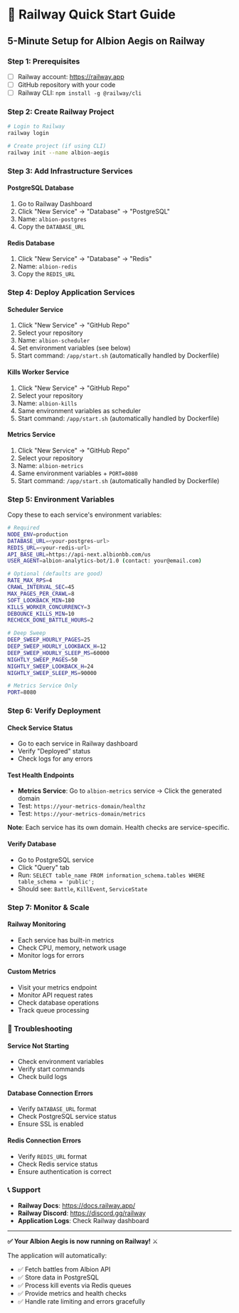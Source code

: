 # 🚀 Railway Quick Start Guide

## **5-Minute Setup for Albion Aegis on Railway**

### **Step 1: Prerequisites**
- [ ] Railway account: https://railway.app
- [ ] GitHub repository with your code
- [ ] Railway CLI: `npm install -g @railway/cli`

### **Step 2: Create Railway Project**
```bash
# Login to Railway
railway login

# Create project (if using CLI)
railway init --name albion-aegis
```

### **Step 3: Add Infrastructure Services**

#### **PostgreSQL Database**
1. Go to Railway Dashboard
2. Click "New Service" → "Database" → "PostgreSQL"
3. Name: `albion-postgres`
4. Copy the `DATABASE_URL`

#### **Redis Database**
1. Click "New Service" → "Database" → "Redis"
2. Name: `albion-redis`
3. Copy the `REDIS_URL`

### **Step 4: Deploy Application Services**

#### **Scheduler Service**
1. Click "New Service" → "GitHub Repo"
2. Select your repository
3. Name: `albion-scheduler`
4. Set environment variables (see below)
5. Start command: `/app/start.sh` (automatically handled by Dockerfile)

#### **Kills Worker Service**
1. Click "New Service" → "GitHub Repo"
2. Select your repository
3. Name: `albion-kills`
4. Same environment variables as scheduler
5. Start command: `/app/start.sh` (automatically handled by Dockerfile)

#### **Metrics Service**
1. Click "New Service" → "GitHub Repo"
2. Select your repository
3. Name: `albion-metrics`
4. Same environment variables + `PORT=8080`
5. Start command: `/app/start.sh` (automatically handled by Dockerfile)

### **Step 5: Environment Variables**

Copy these to each service's environment variables:

```bash
# Required
NODE_ENV=production
DATABASE_URL=<your-postgres-url>
REDIS_URL=<your-redis-url>
API_BASE_URL=https://api-next.albionbb.com/us
USER_AGENT=albion-analytics-bot/1.0 (contact: your@email.com)

# Optional (defaults are good)
RATE_MAX_RPS=4
CRAWL_INTERVAL_SEC=45
MAX_PAGES_PER_CRAWL=8
SOFT_LOOKBACK_MIN=180
KILLS_WORKER_CONCURRENCY=3
DEBOUNCE_KILLS_MIN=10
RECHECK_DONE_BATTLE_HOURS=2

# Deep Sweep
DEEP_SWEEP_HOURLY_PAGES=25
DEEP_SWEEP_HOURLY_LOOKBACK_H=12
DEEP_SWEEP_HOURLY_SLEEP_MS=60000
NIGHTLY_SWEEP_PAGES=50
NIGHTLY_SWEEP_LOOKBACK_H=24
NIGHTLY_SWEEP_SLEEP_MS=90000

# Metrics Service Only
PORT=8080
```

### **Step 6: Verify Deployment**

#### **Check Service Status**
- Go to each service in Railway dashboard
- Verify "Deployed" status
- Check logs for any errors

#### **Test Health Endpoints**
- **Metrics Service**: Go to `albion-metrics` service → Click the generated domain
- Test: `https://your-metrics-domain/healthz`
- Test: `https://your-metrics-domain/metrics`

**Note**: Each service has its own domain. Health checks are service-specific.

#### **Verify Database**
- Go to PostgreSQL service
- Click "Query" tab
- Run: `SELECT table_name FROM information_schema.tables WHERE table_schema = 'public';`
- Should see: `Battle`, `KillEvent`, `ServiceState`

### **Step 7: Monitor & Scale**

#### **Railway Monitoring**
- Each service has built-in metrics
- Check CPU, memory, network usage
- Monitor logs for errors

#### **Custom Metrics**
- Visit your metrics endpoint
- Monitor API request rates
- Check database operations
- Track queue processing

### **🚨 Troubleshooting**

#### **Service Not Starting**
- Check environment variables
- Verify start commands
- Check build logs

#### **Database Connection Errors**
- Verify `DATABASE_URL` format
- Check PostgreSQL service status
- Ensure SSL is enabled

#### **Redis Connection Errors**
- Verify `REDIS_URL` format
- Check Redis service status
- Ensure authentication is correct

### **📞 Support**

- **Railway Docs**: https://docs.railway.app/
- **Railway Discord**: https://discord.gg/railway
- **Application Logs**: Check Railway dashboard

---

**✅ Your Albion Aegis is now running on Railway!** ⚔️

The application will automatically:
- ✅ Fetch battles from Albion API
- ✅ Store data in PostgreSQL
- ✅ Process kill events via Redis queues
- ✅ Provide metrics and health checks
- ✅ Handle rate limiting and errors gracefully
